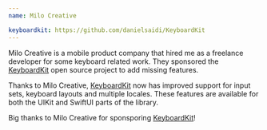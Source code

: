 ```yaml
---
name: Milo Creative

keyboardkit: https://github.com/danielsaidi/KeyboardKit
---
```


Milo Creative is a mobile product company that hired me as a freelance developer for some keyboard related work. They sponsored the [KeyboardKit]({{page.keyboardKit}}) open source project to add missing features. 

Thanks to Milo Creative, [KeyboardKit]({{page.keyboardKit}}) now has improved support for input sets, keyboard layouts and multiple locales. These features are available for both the UIKit and SwiftUI parts of the library.

Big thanks to Milo Creative for sponsporing [KeyboardKit]({{page.keyboardKit}})!